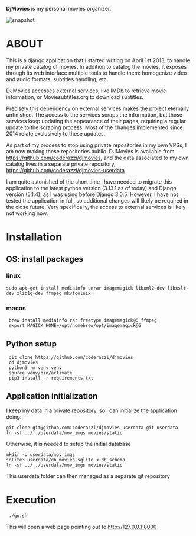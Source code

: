 **DjMovies** is my personal movies organizer.

![snapshot](https://coderazzi.net/python/djmovies/djmovies.png)

# ABOUT

This is a django application that I started writing on April 1st 2013,
to handle my private catalog of movies.
In addition to catalog the movies, it exposes through its web interface
multiple tools to handle them: homogenize video and audio formats,
subtitles handling, etc.

DJMovies accesses external services, like IMDb to retrieve movie 
information, or Moviesubtitles.org to download subtitles.

Precisely this dependency on external services makes the project 
eternally unfinished. The access to the services scraps the information, 
but those services keep updating the appearance of their pages, 
requiring a regular update to the scraping process. 
Most of the changes implemented since 2014 relate exclusively to these updates.

As part of my process to stop using private repositories in my own VPSs, 
I am now making these repositories public. DJMovies is available from
https://github.com/coderazzi/djmovies, 
and the data associated to my own catalog lives in a separate private repository,
https://github.com/coderazzi/djmovies-userdata

I am quite astonished of the short time I have needed to migrate this 
application to the latest python version (3.13.1 as of today) and Django version (5.1.4), 
as I was using before Django 3.0.5. However, I have not tested the application in 
full, so additional changes will likely be required in the close future. 
Very specifically, the access to external services is likely not working now.


# Installation

## OS: install packages

### linux
	sudo apt-get install mediainfo unrar imagemagick libxml2-dev libxslt-dev zlib1g-dev ffmpeg mkvtoolnix  

### macos
	 brew install mediainfo rar freetype imagemagick@6 ffmpeg 
	 export MAGICK_HOME=/opt/homebrew/opt/imagemagick@6  

## Python setup

	 git clone https://github.com/coderazzi/djmovies    
	 cd djmovies  
	 python3 -m venv venv 
	 source venv/bin/activate 
	 pip3 install -r requirements.txt   

## Application initialization

I keep my data in a private repository, so I can initialize the application doing:

    git clone git@github.com:coderazzi/djmovies-userdata.git userdata 
    ln -sf ../../userdata/mov_imgs movies/static 

Otherwise, it is needed to setup the initial database

    mkdir -p userdata/mov_imgs
    sqlite3 userdata/db_movies.sqlite < db_schema
    ln -sf ../../userdata/mov_imgs movies/static 

This userdata folder can then managed as a separate git repository

# Execution

	 ./go.sh

This will open a web page pointing out to http://127.0.0.1:8000